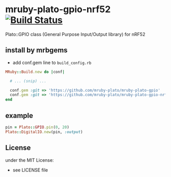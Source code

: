 # mruby-plato-gpio-nrf52   [![Build Status](https://travis-ci.org/mruby-plato/mruby-plato-gpio.svg?branch=master)](https://travis-ci.org/mruby-plato/mruby-plato-gpio-nrf52)
Plato::GPIO class (General Purpose Input/Output library) for nRF52
## install by mrbgems
- add conf.gem line to `build_config.rb`

```ruby
MRuby::Build.new do |conf|

  # ... (snip) ...

  conf.gem :git => 'https://github.com/mruby-plato/mruby-plato-gpio'
  conf.gem :git => 'https://github.com/mruby-plato/mruby-plato-gpio-nrf52'
end
```

## example
```ruby
pin = Plato::GPIO.pin(0, 20)
Plato::DigitalIO.new(pin, :output)
```

## License
under the MIT License:
- see LICENSE file

